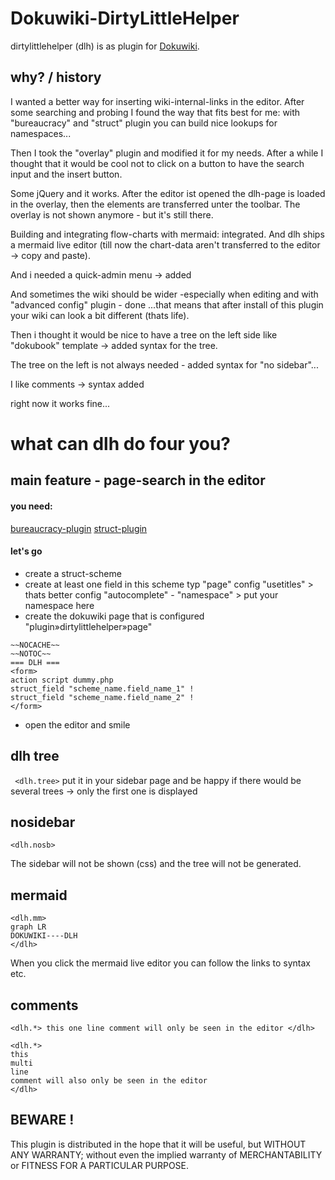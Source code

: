 # Dokuwiki-DirtyLittleHelper

dirtylittlehelper (dlh) is as plugin for  [Dokuwiki](https://www.dokuwiki.org). 

## why? / history
I wanted a better way for inserting wiki-internal-links in the editor. After some searching and probing I found the way that fits best for me: with "bureaucracy" and "struct" plugin  you can build nice lookups for namespaces... 

Then I took the "overlay" plugin and modified it for my needs. After a while I thought that it would be cool not to click on a button to have the search input and the insert button.

Some jQuery and it works. After the editor ist opened the dlh-page is loaded in the overlay, then the elements are transferred unter the toolbar. The overlay is not shown anymore - but it's still there.

Building and integrating flow-charts with mermaid: integrated. And dlh ships a mermaid live editor (till now the chart-data aren't transferred to the editor -> copy and paste).

And i needed a quick-admin menu -> added

And sometimes the wiki should be wider -especially when editing and with "advanced config" plugin - done ...that means that after install of this plugin your wiki can look a bit different (thats life).

Then i thought it would be nice to have a tree on the left side like "dokubook" template  -> added syntax for the tree.

The tree on the left is not always needed - added syntax for "no sidebar"...

I like comments -> syntax added

right now it works fine...

# what can dlh do four you?

## main feature - page-search in the editor
#### you need:
[bureaucracy-plugin](https://www.dokuwiki.org/plugin:bureaucracy)
[struct-plugin](https://www.dokuwiki.org/plugin:bureaucracy)

#### let's go
- create a struct-scheme 
- create at least one field in this scheme
typ "page"
config "usetitles" > thats better
config "autocomplete" - "namespace" > put your namespace here
- create the dokuwiki page that is configured  "plugin»dirtylittlehelper»page"
````
~~NOCACHE~~
~~NOTOC~~
=== DLH ===
<form>
action script dummy.php
struct_field "scheme_name.field_name_1" !
struct_field "scheme_name.field_name_2" !
</form>
````
- open the editor and smile

## dlh tree
```` <dlh.tree>````
put it in your sidebar page and be happy
if there would be several trees -> only the first one is displayed

## nosidebar
````
<dlh.nosb>
````
The sidebar will not be shown (css) and the tree will not be generated.

## mermaid
````
<dlh.mm>
graph LR
DOKUWIKI----DLH
</dlh>
````
When you click the mermaid live editor you can follow the links to syntax etc.

## comments
````
<dlh.*> this one line comment will only be seen in the editor </dlh>

<dlh.*>
this 
multi 
line 
comment will also only be seen in the editor 
</dlh>
````

## BEWARE !
This plugin is distributed in the hope that it will be useful, but WITHOUT ANY WARRANTY; without even the implied warranty of MERCHANTABILITY or FITNESS FOR A PARTICULAR PURPOSE.
